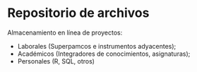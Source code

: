 # Repositorio de archivos #
Almacenamiento en línea de proyectos:
  - Laborales (Superpamcos e instrumentos adyacentes); 
  - Académicos (Integradores de conocimientos, asignaturas);
  - Personales (R, SQL, otros)
